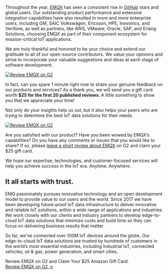 Throughout the year, [EMQX](https://www.emqx.io/) has seen a consistent rise in [GitHub](https://github.com/emqx/emqx) stars and global users. Our outstanding product performance and extensive integration capabilities have also resulted in more and more enterprise users, including GM, SAIC Volkswagen, Ericsson, HPE, Inovonics, and Verifone, as well as partners, like AWS, VMware, Oracle, SAP, and Erlang Solutions, choosing EMQX as part of their component ecosystem for mission-critical IoT applications.

We are truly thankful and honored to be your choice and extend our gratitude to all of our open-source contributors. We value your opinions and strive to incorporate your valuable suggestions and ideas at each stage of software development.  

[![Review EMQX on G2](https://assets.emqx.com/images/2b2510e8f934f43847b879ef5c1e6008.jpeg)](https://www.g2.com/contributor/emqx_visa?secure%5Bpage_id%5D=emqx_visa&secure%5Brewards%5D=true&secure%5Btoken%5D=ec4499cfa0610d93607da332c12040932692878e43cf033accd5bb9c07e03241)

In fact, can you spare 1 minute right now to share your genuine feedback on our products and services? As a thank you, we will send you a gift card worth **$25 for the first 20 published reviews**. A little something to show you that we appreciate your time!

Not only do your insights help us out, but it also helps your peers who are trying to determine the best IoT data solutions for their needs.

[![Review EMQX on G2](https://assets.emqx.com/images/d977a237ea50612bb6b46e8e5f8d0e34.png)](https://www.g2.com/contributor/emqx_visa?secure%5Bpage_id%5D=emqx_visa&secure%5Brewards%5D=true&secure%5Btoken%5D=ec4499cfa0610d93607da332c12040932692878e43cf033accd5bb9c07e03241)

Are you satisfied with our product? Have you been wowed by EMQX’s capabilities? Do you have any comments or issues that you would like to share? If so, please [leave a short review about EMQX](https://www.g2.com/contributor/emqx_visa?secure%5Bpage_id%5D=emqx_visa&secure%5Brewards%5D=true&secure%5Btoken%5D=ec4499cfa0610d93607da332c12040932692878e43cf033accd5bb9c07e03241) on G2 and claim your $25 gift card.

We hope our expertise, technologies, and customer-focused services will help you achieve success in the IoT era. Anytime. Anywhere.


## It all starts with trust.

EMQ passionately pursues innovative technology and an open development model to provide value to our users and the world. Since 2017 we have been developing future-proof IoT data infrastructure to deliver innovative and reliable IoT solutions, within a wide range of applications and industries. We work closely with our clients and industry partners to develop edge-to-cloud IoT data solutions that minimize costs and build time so they can focus on delivering business results that matter.

So far, we've connected over 100M IoT devices around the globe. Our edge-to-cloud IoT data solutions are trusted by hundreds of customers in the world’s most essential industries, including Industrial IoT, connected vehicles, oil & gas, power generation, and smart cities.



<section class="promotion">
    <div>
        Review EMQX on G2 and Claim Your $25 Amazon Gift Card.
    </div>
    <a href="https://www.g2.com/contributor/emqx_visa?secure%5Bpage_id%5D=emqx_visa&secure%5Brewards%5D=true&secure%5Btoken%5D=ec4499cfa0610d93607da332c12040932692878e43cf033accd5bb9c07e03241" class="button is-gradient px-5">Review EMQX on G2 →</a>
</section>
